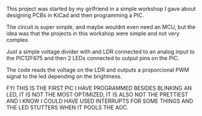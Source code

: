 This project was started by my girlfriend in a simple workshop I gave about designing PCBs in KiCad and then programming a PIC.

The circuit is super simple, and maybe wouldnt even need an MCU, but the idea was that the projects in this workshop were simple and not very complex.

Just a simple voltage divider with and LDR connected to an analog input to the PIC12F675 and then 2 LEDs connected to output pins on the PIC.

The code reads the voltage on the LDR and outputs a proporcional PWM signal to the led depending on the brightness.

FYI THIS IS THE FIRST PIC I HAVE PROGRAMMED BESIDES BLINKING AN LED, IT IS NOT THE MOST OPTIMIZED, IT IS ALSO NOT THE PRETTIEST AND I KNOW I COULD HAVE USED INTERRUPTS FOR SOME THINGS AND THE LED STUTTERS WHEN IT POOLS THE ADC.
